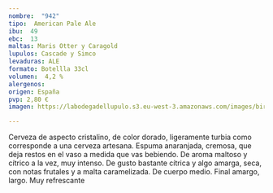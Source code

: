 ```yaml
---
nombre:  "942"
tipo:  American Pale Ale
ibu:  49
ebc:  13
maltas: Maris Otter y Caragold
lupulos: Cascade y Simco
levaduras: ALE
formato: Botellla 33cl
volumen:  4,2 %
alergenos: 
origen: España
pvp: 2,80 €
imagen: https://labodegadellupulo.s3.eu-west-3.amazonaws.com/images/birras/942.jpg

---
```

Cerveza de aspecto cristalino, de color dorado, ligeramente turbia como corresponde a una cerveza artesana. Espuma anaranjada, cremosa, que deja restos en el vaso a medida que vas bebiendo. De aroma maltoso y cítrico a la vez, muy intenso. De gusto bastante cítrica y algo amarga, seca, con notas frutales y a malta caramelizada. De cuerpo medio. Final amargo, largo. Muy refrescante









